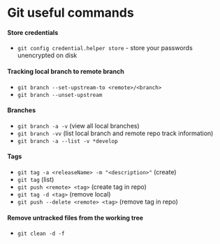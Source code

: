 # Git useful commands

#### Store credentials
* `git config credential.helper store` - store your passwords unencrypted on disk

#### Tracking local branch to remote branch
* `git branch --set-upstream-to <remote>/<branch>`
* `git branch --unset-upstream`

#### Branches
* `git branch -a -v` (view all local branches)
* `git branch -vv` (list local branch and remote repo track information)
* `git branch -a --list -v *develop`

#### Tags
* `git tag -a <releaseName> -m "<description>"` (create)
* `git tag` (list)
* `git push <remote> <tag>` (create tag in repo)
* `git tag -d <tag>` (remove local)
* `git push --delete <remote> <tag>` (remove tag in repo)

#### Remove untracked files from the working tree
* `git clean -d -f`
